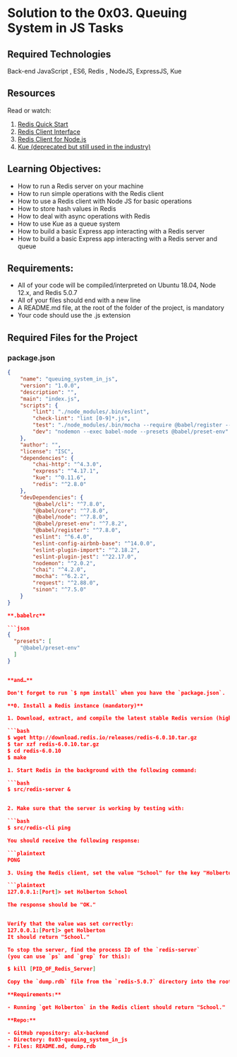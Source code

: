 # Solution to the 0x03. Queuing System in JS Tasks

## Required Technologies 

 Back-end JavaScript , ES6, Redis , NodeJS, ExpressJS, Kue

## Resources
   Read or watch:
1. [Redis Quick Start](https://redis.io/topics/quickstart)
2. [Redis Client Interface](https://redis.io/clients)
3. [Redis Client for Node.js](https://github.com/NodeRedis/node-redis)
4. [Kue (deprecated but still used in the industry)](https://github.com/Automattic/kue)

## Learning Objectives:
- How to run a Redis server on your machine
- How to run simple operations with the Redis client
- How to use a Redis client with Node JS for basic operations
- How to store hash values in Redis
- How to deal with async operations with Redis
- How to use Kue as a queue system
- How to build a basic Express app interacting with a Redis server
- How to build a basic Express app interacting with a Redis server and queue

## Requirements:

- All of your code will be compiled/interpreted on Ubuntu 18.04, Node 12.x, and Redis 5.0.7
- All of your files should end with a new line
- A README.md file, at the root of the folder of the project, is mandatory
- Your code should use the .js extension

## Required Files for the Project

### package.json

```json
{
    "name": "queuing_system_in_js",
    "version": "1.0.0",
    "description": "",
    "main": "index.js",
    "scripts": {
        "lint": "./node_modules/.bin/eslint",
        "check-lint": "lint [0-9]*.js",
        "test": "./node_modules/.bin/mocha --require @babel/register --exit",
        "dev": "nodemon --exec babel-node --presets @babel/preset-env"
    },
    "author": "",
    "license": "ISC",
    "dependencies": {
        "chai-http": "^4.3.0",
        "express": "^4.17.1",
        "kue": "^0.11.6",
        "redis": "^2.8.0"
    },
    "devDependencies": {
        "@babel/cli": "^7.8.0",
        "@babel/core": "^7.8.0",
        "@babel/node": "^7.8.0",
        "@babel/preset-env": "^7.8.2",
        "@babel/register": "^7.8.0",
        "eslint": "^6.4.0",
        "eslint-config-airbnb-base": "^14.0.0",
        "eslint-plugin-import": "^2.18.2",
        "eslint-plugin-jest": "^22.17.0",
        "nodemon": "^2.0.2",
        "chai": "^4.2.0",
        "mocha": "^6.2.2",
        "request": "^2.88.0",
        "sinon": "^7.5.0"
    }
}

**.babelrc**

```json
{
  "presets": [
    "@babel/preset-env"
  ]
}


**and…**

Don't forget to run `$ npm install` when you have the `package.json`.

**0. Install a Redis instance (mandatory)**

1. Download, extract, and compile the latest stable Redis version (higher than 5.0.7) from [Redis Downloads](https://redis.io/download/):

```bash
$ wget http://download.redis.io/releases/redis-6.0.10.tar.gz
$ tar xzf redis-6.0.10.tar.gz
$ cd redis-6.0.10
$ make

1. Start Redis in the background with the following command:

```bash
$ src/redis-server &


2. Make sure that the server is working by testing with:

```bash
$ src/redis-cli ping

You should receive the following response:

```plaintext
PONG

3. Using the Redis client, set the value "School" for the key "Holberton" with the following command:

```plaintext
127.0.0.1:[Port]> set Holberton School

The response should be "OK."


Verify that the value was set correctly:
127.0.0.1:[Port]> get Holberton
It should return "School."

To stop the server, find the process ID of the `redis-server` 
(you can use `ps` and `grep` for this):

$ kill [PID_OF_Redis_Server]

Copy the `dump.rdb` file from the `redis-5.0.7` directory into the root of the Queuing project.

**Requirements:**

- Running `get Holberton` in the Redis client should return "School."

**Repo:**

- GitHub repository: alx-backend
- Directory: 0x03-queuing_system_in_js
- Files: README.md, dump.rdb
